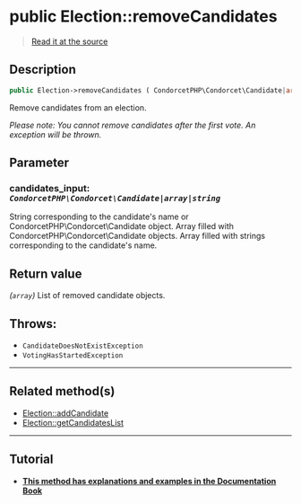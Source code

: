 # public Election::removeCandidates

> [Read it at the source](https://github.com/julien-boudry/Condorcet/blob/master/src/ElectionProcess/CandidatesProcess.php#L195)

## Description    

```php
public Election->removeCandidates ( CondorcetPHP\Condorcet\Candidate|array|string $candidates_input ): array
```

Remove candidates from an election.

*Please note: You cannot remove candidates after the first vote. An exception will be thrown.*

## Parameter

### **candidates_input:** *`CondorcetPHP\Condorcet\Candidate|array|string`*   
String corresponding to the candidate's name or CondorcetPHP\Condorcet\Candidate object. Array filled with CondorcetPHP\Condorcet\Candidate objects. Array filled with strings corresponding to the candidate's name.    


## Return value   

*(`array`)* List of removed candidate objects.



## Throws:   

* ```CandidateDoesNotExistException``` 
* ```VotingHasStartedException``` 

---------------------------------------

## Related method(s)      

* [Election::addCandidate](/Docs/api-reference/Election%20Class/Election--addCandidate.md)    
* [Election::getCandidatesList](/Docs/api-reference/Election%20Class/Election--getCandidatesList.md)    

---------------------------------------

## Tutorial

* **[This method has explanations and examples in the Documentation Book](https://docs.condorcet.io/3.AsPhpLibrary/4.Candidates)**    
